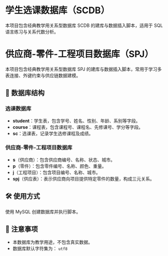# 学生选课数据库（SCDB）
本项目包含经典教学用关系型数据库 SCDB 的建库与数据插入脚本，适用于 SQL 语言练习与关系代数分析。
# 供应商-零件-工程项目数据库（SPJ）
本项目包含经典教学用关系型数据库 SPJ 的建库与数据插入脚本，常用于学习多表连接、外键约束与供应链数据建模。

## 📂 数据库结构
### 选课数据库 ###
- **student**：学生表，包含学号、姓名、性别、年龄、系别等字段。
- **course**：课程表，包含课程号、课程名、先修课号、学分等字段。
- **sc**：选课表，记录学生选修课程及成绩。
### 供应商-零件-工程项目数据库 ###
- **s**（供应商）：包含供应商编号、名称、状态、城市。
- **p**（零件）：包含零件编号、名称、颜色、重量。
- **j**（工程项目）：包含项目编号、名称、城市。
- **spj**（供应表）：表示供应商向项目提供特定零件的数量，构成三元关系。

## 🛠 使用方式
使用 MySQL 创建数据库并执行脚本。

## 📎 注意事项

- 本数据库为教学用途，不包含真实数据。
- 数据库默认字符集为： `utf8`

